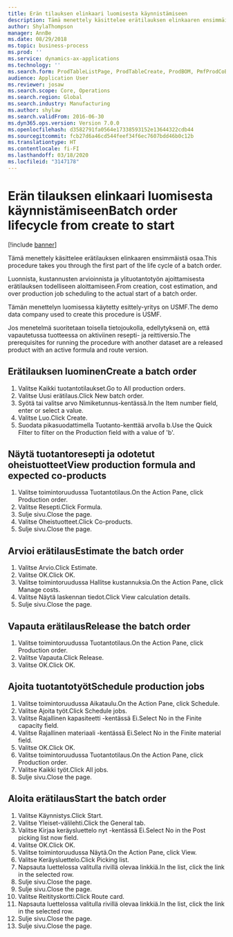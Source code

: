 ```yaml
---
title: Erän tilauksen elinkaari luomisesta käynnistämiseen
description: Tämä menettely käsittelee erätilauksen elinkaaren ensimmäistä osaa.
author: ShylaThompson
manager: AnnBe
ms.date: 08/29/2018
ms.topic: business-process
ms.prod: ''
ms.service: dynamics-ax-applications
ms.technology: ''
ms.search.form: ProdTableListPage, ProdTableCreate, ProdBOM, PmfProdCoBy, ProdParmCostEstimation, ProdCalcTrans, ProdParmRelease, ProdSchedule, ProdRouteJob, ProdParmStartUp, ProdJournalTransBOM, ProdJournalTransRoute
audience: Application User
ms.reviewer: josaw
ms.search.scope: Core, Operations
ms.search.region: Global
ms.search.industry: Manufacturing
ms.author: shylaw
ms.search.validFrom: 2016-06-30
ms.dyn365.ops.version: Version 7.0.0
ms.openlocfilehash: d3582791fa0564e17338593152e13644322cdb44
ms.sourcegitcommit: fcb27d6a46cd544feef34f6ec7607bdd46b0c12b
ms.translationtype: HT
ms.contentlocale: fi-FI
ms.lasthandoff: 03/18/2020
ms.locfileid: "3147178"
---
```

# <a name="batch-order-lifecycle-from-create-to-start"></a><span data-ttu-id="a344e-103">Erän tilauksen elinkaari luomisesta käynnistämiseen</span><span class="sxs-lookup"><span data-stu-id="a344e-103">Batch order lifecycle from create to start</span></span>

[!include [banner](../../includes/banner.md)]

<span data-ttu-id="a344e-104">Tämä menettely käsittelee erätilauksen elinkaaren ensimmäistä osaa.</span><span class="sxs-lookup"><span data-stu-id="a344e-104">This procedure takes you through the first part of the life cycle of a batch order.</span></span>

<span data-ttu-id="a344e-105">Luonnista, kustannusten arvioinnista ja ylituotantotyön ajoittamisesta erätilauksen todelliseen aloittamiseen.</span><span class="sxs-lookup"><span data-stu-id="a344e-105">From creation, cost estimation, and over production job scheduling to the actual start of a batch order.</span></span>



<span data-ttu-id="a344e-106">Tämän menettelyn luomisessa käytetty esittely-yritys on USMF.</span><span class="sxs-lookup"><span data-stu-id="a344e-106">The demo data company used to create this procedure is USMF.</span></span> 



<span data-ttu-id="a344e-107">Jos menetelmä suoritetaan toisella tietojoukolla, edellytyksenä on, että vapautetussa tuotteessa on aktiviinen resepti- ja reittiversio.</span><span class="sxs-lookup"><span data-stu-id="a344e-107">The prerequisites for running the procedure with another dataset are a released product with an active formula and route version.</span></span>


## <a name="create-a-batch-order"></a><span data-ttu-id="a344e-108">Erätilauksen luominen</span><span class="sxs-lookup"><span data-stu-id="a344e-108">Create a batch order</span></span>
1. <span data-ttu-id="a344e-109">Valitse Kaikki tuotantotilaukset.</span><span class="sxs-lookup"><span data-stu-id="a344e-109">Go to All production orders.</span></span>
2. <span data-ttu-id="a344e-110">Valitse Uusi erätilaus.</span><span class="sxs-lookup"><span data-stu-id="a344e-110">Click New batch order.</span></span>
3. <span data-ttu-id="a344e-111">Syötä tai valitse arvo Nimiketunnus-kentässä.</span><span class="sxs-lookup"><span data-stu-id="a344e-111">In the Item number field, enter or select a value.</span></span>
4. <span data-ttu-id="a344e-112">Valitse Luo.</span><span class="sxs-lookup"><span data-stu-id="a344e-112">Click Create.</span></span>
5. <span data-ttu-id="a344e-113">Suodata pikasuodattimella Tuotanto-kenttää arvolla b.</span><span class="sxs-lookup"><span data-stu-id="a344e-113">Use the Quick Filter to filter on the Production field with a value of 'b'.</span></span>

## <a name="view-production-formula-and-expected-co-products"></a><span data-ttu-id="a344e-114">Näytä tuotantoresepti ja odotetut oheistuotteet</span><span class="sxs-lookup"><span data-stu-id="a344e-114">View production formula and expected co-products</span></span>
1. <span data-ttu-id="a344e-115">Valitse toimintoruudussa Tuotantotilaus.</span><span class="sxs-lookup"><span data-stu-id="a344e-115">On the Action Pane, click Production order.</span></span>
2. <span data-ttu-id="a344e-116">Valitse Resepti.</span><span class="sxs-lookup"><span data-stu-id="a344e-116">Click Formula.</span></span>
3. <span data-ttu-id="a344e-117">Sulje sivu.</span><span class="sxs-lookup"><span data-stu-id="a344e-117">Close the page.</span></span>
4. <span data-ttu-id="a344e-118">Valitse Oheistuotteet.</span><span class="sxs-lookup"><span data-stu-id="a344e-118">Click Co-products.</span></span>
5. <span data-ttu-id="a344e-119">Sulje sivu.</span><span class="sxs-lookup"><span data-stu-id="a344e-119">Close the page.</span></span>

## <a name="estimate-the-batch-order"></a><span data-ttu-id="a344e-120">Arvioi erätilaus</span><span class="sxs-lookup"><span data-stu-id="a344e-120">Estimate the batch order</span></span>
1. <span data-ttu-id="a344e-121">Valitse Arvio.</span><span class="sxs-lookup"><span data-stu-id="a344e-121">Click Estimate.</span></span>
2. <span data-ttu-id="a344e-122">Valitse OK.</span><span class="sxs-lookup"><span data-stu-id="a344e-122">Click OK.</span></span>
3. <span data-ttu-id="a344e-123">Valitse toimintoruudussa Hallitse kustannuksia.</span><span class="sxs-lookup"><span data-stu-id="a344e-123">On the Action Pane, click Manage costs.</span></span>
4. <span data-ttu-id="a344e-124">Valitse Näytä laskennan tiedot.</span><span class="sxs-lookup"><span data-stu-id="a344e-124">Click View calculation details.</span></span>
5. <span data-ttu-id="a344e-125">Sulje sivu.</span><span class="sxs-lookup"><span data-stu-id="a344e-125">Close the page.</span></span>

## <a name="release-the-batch-order"></a><span data-ttu-id="a344e-126">Vapauta erätilaus</span><span class="sxs-lookup"><span data-stu-id="a344e-126">Release the batch order</span></span>
1. <span data-ttu-id="a344e-127">Valitse toimintoruudussa Tuotantotilaus.</span><span class="sxs-lookup"><span data-stu-id="a344e-127">On the Action Pane, click Production order.</span></span>
2. <span data-ttu-id="a344e-128">Valitse Vapauta.</span><span class="sxs-lookup"><span data-stu-id="a344e-128">Click Release.</span></span>
3. <span data-ttu-id="a344e-129">Valitse OK.</span><span class="sxs-lookup"><span data-stu-id="a344e-129">Click OK.</span></span>

## <a name="schedule-production-jobs"></a><span data-ttu-id="a344e-130">Ajoita tuotantotyöt</span><span class="sxs-lookup"><span data-stu-id="a344e-130">Schedule production jobs</span></span>
1. <span data-ttu-id="a344e-131">Valitse toimintoruudussa Aikataulu.</span><span class="sxs-lookup"><span data-stu-id="a344e-131">On the Action Pane, click Schedule.</span></span>
2. <span data-ttu-id="a344e-132">Valitse Ajoita työt.</span><span class="sxs-lookup"><span data-stu-id="a344e-132">Click Schedule jobs.</span></span>
3. <span data-ttu-id="a344e-133">Valitse Rajallinen kapasiteetti -kentässä Ei.</span><span class="sxs-lookup"><span data-stu-id="a344e-133">Select No in the Finite capacity field.</span></span>
4. <span data-ttu-id="a344e-134">Valitse Rajallinen materiaali -kentässä Ei.</span><span class="sxs-lookup"><span data-stu-id="a344e-134">Select No in the Finite material field.</span></span>
5. <span data-ttu-id="a344e-135">Valitse OK.</span><span class="sxs-lookup"><span data-stu-id="a344e-135">Click OK.</span></span>
6. <span data-ttu-id="a344e-136">Valitse toimintoruudussa Tuotantotilaus.</span><span class="sxs-lookup"><span data-stu-id="a344e-136">On the Action Pane, click Production order.</span></span>
7. <span data-ttu-id="a344e-137">Valitse Kaikki työt.</span><span class="sxs-lookup"><span data-stu-id="a344e-137">Click All jobs.</span></span>
8. <span data-ttu-id="a344e-138">Sulje sivu.</span><span class="sxs-lookup"><span data-stu-id="a344e-138">Close the page.</span></span>

## <a name="start-the-batch-order"></a><span data-ttu-id="a344e-139">Aloita erätilaus</span><span class="sxs-lookup"><span data-stu-id="a344e-139">Start the batch order</span></span>
1. <span data-ttu-id="a344e-140">Valitse Käynnistys.</span><span class="sxs-lookup"><span data-stu-id="a344e-140">Click Start.</span></span>
2. <span data-ttu-id="a344e-141">Valitse Yleiset-välilehti.</span><span class="sxs-lookup"><span data-stu-id="a344e-141">Click the General tab.</span></span>
3. <span data-ttu-id="a344e-142">Valitse Kirjaa keräysluettelo nyt -kentässä Ei.</span><span class="sxs-lookup"><span data-stu-id="a344e-142">Select No in the Post picking list now field.</span></span>
4. <span data-ttu-id="a344e-143">Valitse OK.</span><span class="sxs-lookup"><span data-stu-id="a344e-143">Click OK.</span></span>
5. <span data-ttu-id="a344e-144">Valitse toimintoruudussa Näytä.</span><span class="sxs-lookup"><span data-stu-id="a344e-144">On the Action Pane, click View.</span></span>
6. <span data-ttu-id="a344e-145">Valitse Keräysluettelo.</span><span class="sxs-lookup"><span data-stu-id="a344e-145">Click Picking list.</span></span>
7. <span data-ttu-id="a344e-146">Napsauta luettelossa valitulla rivillä olevaa linkkiä.</span><span class="sxs-lookup"><span data-stu-id="a344e-146">In the list, click the link in the selected row.</span></span>
8. <span data-ttu-id="a344e-147">Sulje sivu.</span><span class="sxs-lookup"><span data-stu-id="a344e-147">Close the page.</span></span>
9. <span data-ttu-id="a344e-148">Sulje sivu.</span><span class="sxs-lookup"><span data-stu-id="a344e-148">Close the page.</span></span>
10. <span data-ttu-id="a344e-149">Valitse Reitityskortti.</span><span class="sxs-lookup"><span data-stu-id="a344e-149">Click Route card.</span></span>
11. <span data-ttu-id="a344e-150">Napsauta luettelossa valitulla rivillä olevaa linkkiä.</span><span class="sxs-lookup"><span data-stu-id="a344e-150">In the list, click the link in the selected row.</span></span>
12. <span data-ttu-id="a344e-151">Sulje sivu.</span><span class="sxs-lookup"><span data-stu-id="a344e-151">Close the page.</span></span>
13. <span data-ttu-id="a344e-152">Sulje sivu.</span><span class="sxs-lookup"><span data-stu-id="a344e-152">Close the page.</span></span>

